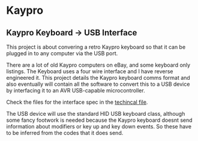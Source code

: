# Kaypro

## Kaypro Keyboard -> USB Interface

This project is about convering a retro Kaypro keyboard so that it can be plugged in to any computer via the USB port.

There are a lot of old Kaypro computers on eBay, and some keyboard only listings. The Keyboard uses a four wire interface and I have reverse engineered it. This project details the Kaypro keyboard comms format and also eventually will contain all the software to convert this to a USB device by interfacing it to an AVR USB-capable microcontroller.

Check the files for the interface spec in the [techincal file](kaypro_technical.md).

The USB device will use the standard HID USB keyboard class, although some fancy footwork is needed because the Kaypro keyboard doesnt send information about modifiers or key up and key down events. So these have to be inferred from the codes that it does send.




